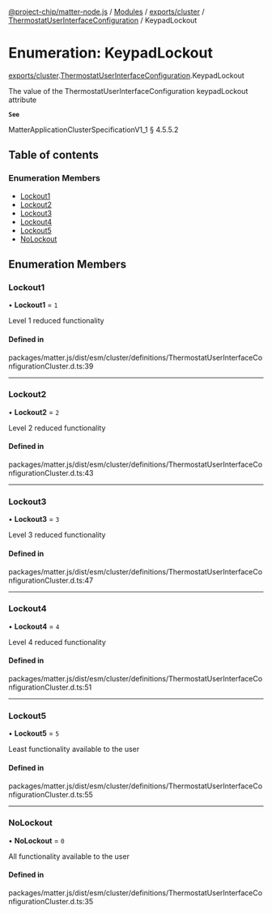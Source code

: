[@project-chip/matter-node.js](../README.md) / [Modules](../modules.md) / [exports/cluster](../modules/exports_cluster.md) / [ThermostatUserInterfaceConfiguration](../modules/exports_cluster.ThermostatUserInterfaceConfiguration.md) / KeypadLockout

# Enumeration: KeypadLockout

[exports/cluster](../modules/exports_cluster.md).[ThermostatUserInterfaceConfiguration](../modules/exports_cluster.ThermostatUserInterfaceConfiguration.md).KeypadLockout

The value of the ThermostatUserInterfaceConfiguration keypadLockout attribute

**`See`**

MatterApplicationClusterSpecificationV1_1 § 4.5.5.2

## Table of contents

### Enumeration Members

- [Lockout1](exports_cluster.ThermostatUserInterfaceConfiguration.KeypadLockout.md#lockout1)
- [Lockout2](exports_cluster.ThermostatUserInterfaceConfiguration.KeypadLockout.md#lockout2)
- [Lockout3](exports_cluster.ThermostatUserInterfaceConfiguration.KeypadLockout.md#lockout3)
- [Lockout4](exports_cluster.ThermostatUserInterfaceConfiguration.KeypadLockout.md#lockout4)
- [Lockout5](exports_cluster.ThermostatUserInterfaceConfiguration.KeypadLockout.md#lockout5)
- [NoLockout](exports_cluster.ThermostatUserInterfaceConfiguration.KeypadLockout.md#nolockout)

## Enumeration Members

### Lockout1

• **Lockout1** = ``1``

Level 1 reduced functionality

#### Defined in

packages/matter.js/dist/esm/cluster/definitions/ThermostatUserInterfaceConfigurationCluster.d.ts:39

___

### Lockout2

• **Lockout2** = ``2``

Level 2 reduced functionality

#### Defined in

packages/matter.js/dist/esm/cluster/definitions/ThermostatUserInterfaceConfigurationCluster.d.ts:43

___

### Lockout3

• **Lockout3** = ``3``

Level 3 reduced functionality

#### Defined in

packages/matter.js/dist/esm/cluster/definitions/ThermostatUserInterfaceConfigurationCluster.d.ts:47

___

### Lockout4

• **Lockout4** = ``4``

Level 4 reduced functionality

#### Defined in

packages/matter.js/dist/esm/cluster/definitions/ThermostatUserInterfaceConfigurationCluster.d.ts:51

___

### Lockout5

• **Lockout5** = ``5``

Least functionality available to the user

#### Defined in

packages/matter.js/dist/esm/cluster/definitions/ThermostatUserInterfaceConfigurationCluster.d.ts:55

___

### NoLockout

• **NoLockout** = ``0``

All functionality available to the user

#### Defined in

packages/matter.js/dist/esm/cluster/definitions/ThermostatUserInterfaceConfigurationCluster.d.ts:35
